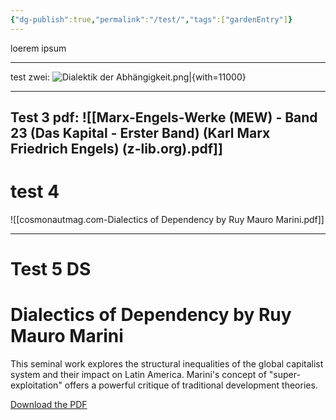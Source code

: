 ```yaml
---
{"dg-publish":true,"permalink":"/test/","tags":["gardenEntry"]}
---
```


loerem ipsum
___
test zwei:
![Dialektik der Abhängigkeit.png|{with=11000}](/img/user/Dialektik%20der%20Abh%C3%A4ngigkeit.png) 

---
Test 3
pdf:
![[Marx-Engels-Werke (MEW) - Band 23 (Das Kapital - Erster Band) (Karl Marx Friedrich Engels) (z-lib.org).pdf]]
---
# test 4
![[cosmonautmag.com-Dialectics of Dependency by Ruy Mauro Marini.pdf]]

----
# Test 5 DS
# Dialectics of Dependency by Ruy Mauro Marini

This seminal work explores the structural inequalities of the global capitalist system and their impact on Latin America. Marini's concept of "super-exploitation" offers a powerful critique of traditional development theories.

[Download the PDF](Attachments/test.pdf)
